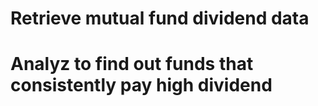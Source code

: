 # Retrieve mutual fund dividend data
# Analyz to find out funds that consistently pay high dividend
